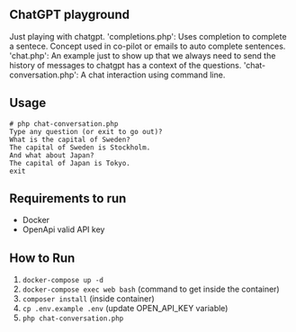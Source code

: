 ## ChatGPT playground

Just playing with chatgpt.
 'completions.php': Uses completion to complete a sentece. Concept used in co-pilot or emails to auto complete sentences.
  'chat.php': An example just to show up that we always need to send the history of messages to chatgpt has a context of the questions.
   'chat-conversation.php': A chat interaction using command line.

## Usage

```
# php chat-conversation.php 
Type any question (or exit to go out)?
What is the capital of Sweden?
The capital of Sweden is Stockholm.
And what about Japan?
The capital of Japan is Tokyo.
exit

```

## Requirements to run
  - Docker
  - OpenApi valid API key
 
 ## How to Run 
 1. `docker-compose up -d`
 2. `docker-compose exec web bash` (command to get inside the container)
 3. `composer install` (inside container)
 4. `cp .env.example .env` (update OPEN_API_KEY variable)
 6. `php chat-conversation.php` 